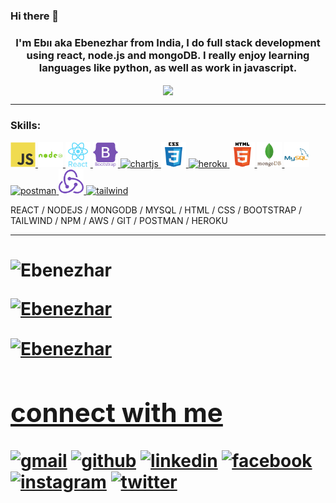 ### Hi there 👋 

<h3 align="center">I'm Ebıı aka Ebenezhar from India, I do full stack development using react, node.js and mongoDB. I really enjoy learning languages like python, as well as work in javascript. </h3> 
<div align="center"><img align="center" object-fit: "cover"; src="https://wallpapercave.com/dwp1x/wp8903914.jpg"/></div>
<hr>
<h3>Skills: </h3>
<p align="left"> <a href="https://developer.mozilla.org/en-US/docs/Web/JavaScript" target="_blank" rel="noreferrer"> <img src="https://raw.githubusercontent.com/devicons/devicon/master/icons/javascript/javascript-original.svg" alt="javascript" width="40" height="40"/> </a> <a href="https://nodejs.org/en/" target="_blank" rel="noreferrer"> <img src="https://raw.githubusercontent.com/devicons/devicon/master/icons/nodejs/nodejs-plain-wordmark.svg" alt="javascript" width="40" height="40"/> </a> <a href="https://reactjs.org/" target="_blank" rel="noreferrer"> <img src="https://raw.githubusercontent.com/devicons/devicon/master/icons/react/react-original-wordmark.svg" alt="react" width="40" height="40"/> </a> <a href="https://getbootstrap.com" target="_blank" rel="noreferrer"> <img src="https://raw.githubusercontent.com/devicons/devicon/master/icons/bootstrap/bootstrap-plain-wordmark.svg" alt="bootstrap" width="40" height="40"/> </a> <a href="https://www.chartjs.org" target="_blank" rel="noreferrer"> <img src="https://www.chartjs.org/media/logo-title.svg" alt="chartjs" width="40" height="40"/> </a> <a href="https://www.w3schools.com/css/" target="_blank" rel="noreferrer"> <img src="https://raw.githubusercontent.com/devicons/devicon/master/icons/css3/css3-original-wordmark.svg" alt="css3" width="40" height="40"/> </a> <a href="https://heroku.com" target="_blank" rel="noreferrer"> <img src="https://www.vectorlogo.zone/logos/heroku/heroku-icon.svg" alt="heroku" width="40" height="40"/> </a> <a href="https://www.w3.org/html/" target="_blank" rel="noreferrer"> <img src="https://raw.githubusercontent.com/devicons/devicon/master/icons/html5/html5-original-wordmark.svg" alt="html5" width="40" height="40"/> </a>  <a href="https://www.mongodb.com/" target="_blank" rel="noreferrer"> <img src="https://raw.githubusercontent.com/devicons/devicon/master/icons/mongodb/mongodb-original-wordmark.svg" alt="mongodb" width="40" height="40"/> </a> <a href="https://www.mysql.com/" target="_blank" rel="noreferrer"> <img src="https://raw.githubusercontent.com/devicons/devicon/master/icons/mysql/mysql-original-wordmark.svg" alt="mysql" width="40" height="40"/> </a> <a href="https://postman.com" target="_blank" rel="noreferrer"> <img src="https://www.vectorlogo.zone/logos/getpostman/getpostman-icon.svg" alt="postman" width="40" height="40"/> </a> <a href="https://redux.js.org" target="_blank" rel="noreferrer"> <img src="https://raw.githubusercontent.com/devicons/devicon/master/icons/redux/redux-original.svg" alt="redux" width="40" height="40"/> </a> <a href="https://tailwindcss.com/" target="_blank" rel="noreferrer"> <img src="https://www.vectorlogo.zone/logos/tailwindcss/tailwindcss-icon.svg" alt="tailwind" width="40" height="40"/> </a> </p>

REACT / NODEJS / MONGODB / MYSQL / HTML / CSS / BOOTSTRAP / TAILWIND / NPM / AWS / GIT / POSTMAN / HEROKU 
<hr>
<h1/>

<p><img  src="https://github-readme-stats.vercel.app/api/top-langs?username=Ebenezhar&show_icons=true&locale=en&layout=compact" alt="Ebenezhar" /></p>
<p align="center"> <a href="https://github.com/ryo-ma/github-profile-trophy"> </p> 
<p><img src="https://github-readme-stats.vercel.app/api?username=Ebenezhar&show_icons=true&locale=en" alt="Ebenezhar" /></p>
<p><img align="center" src="https://github-readme-streak-stats.herokuapp.com/?user=Ebenezhar" alt="Ebenezhar" /></p>

<h2>connect with me</h2>

[<img src='https://cdn.jsdelivr.net/npm/simple-icons@3.0.1/icons/gmail.svg' alt='gmail' height='40'>](ebenezharselvakumar@gmail.com) [<img src='https://cdn.jsdelivr.net/npm/simple-icons@3.0.1/icons/github.svg' target="_blank" alt='github' height='40'>](https://github.com/Ebenezhar)  [<img src='https://cdn.jsdelivr.net/npm/simple-icons@3.0.1/icons/linkedin.svg' alt='linkedin' height='40'>](https://www.linkedin.com/in/ebenezhar-selvakumar-059559136//)  [<img src='https://cdn.jsdelivr.net/npm/simple-icons@3.0.1/icons/facebook.svg' alt='facebook' height='40'>](https://www.facebook.com/ebenezhar.kumar)  [<img src='https://cdn.jsdelivr.net/npm/simple-icons@3.0.1/icons/instagram.svg' alt='instagram' height='40'>](https://www.instagram.com/ebenezhar//)  [<img src='https://cdn.jsdelivr.net/npm/simple-icons@3.0.1/icons/twitter.svg' alt='twitter' height='40'>](https://twitter.com/ebenezhar) 
